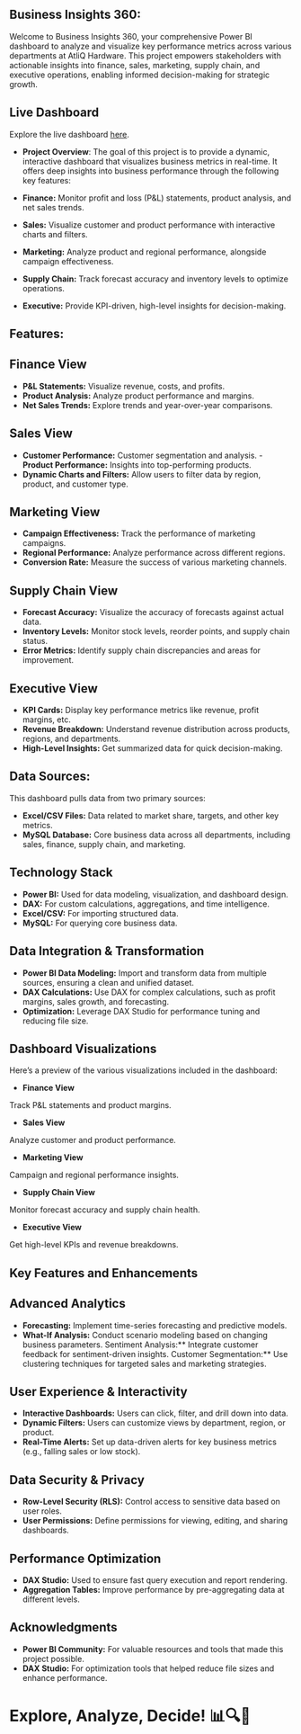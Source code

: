 ## Business Insights 360: 
Welcome to Business Insights 360, your comprehensive Power BI dashboard to analyze and visualize key performance metrics across various departments at AtliQ Hardware. This project empowers stakeholders with actionable insights into finance, sales, marketing, supply chain, and executive operations, enabling informed decision-making for strategic growth.

## Live Dashboard

Explore the live dashboard [here](https://app.powerbi.com/groups/me/reports/3802acd4-da21-450a-8d24-fd34a69f6439/ReportSectiond1f9575aac8cc5b11120?experience=power-bi).


- **Project Overview**:
The goal of this project is to provide a dynamic, interactive dashboard that visualizes business metrics in real-time. It offers deep insights into business performance through the following key features:

- **Finance:** Monitor profit and loss (P&L) statements, product analysis, and net sales trends.
- **Sales:** Visualize customer and product performance with interactive charts and filters.
- **Marketing:** Analyze product and regional performance, alongside campaign effectiveness.
- **Supply Chain:** Track forecast accuracy and inventory levels to optimize operations.
- **Executive:** Provide KPI-driven, high-level insights for decision-making.

## Features:

## Finance View
- **P&L Statements:** Visualize revenue, costs, and profits.
- **Product Analysis:** Analyze product performance and margins.
- **Net Sales Trends:** Explore trends and year-over-year comparisons.

## Sales View
- **Customer Performance:** Customer segmentation and analysis.
-**Product Performance:** Insights into top-performing products.
- **Dynamic Charts and Filters:** Allow users to filter data by region, product, and customer type.

## Marketing View
- **Campaign Effectiveness:** Track the performance of marketing campaigns.
- **Regional Performance:** Analyze performance across different regions.
- **Conversion Rate:** Measure the success of various marketing channels.

## Supply Chain View
- **Forecast Accuracy:** Visualize the accuracy of forecasts against actual data.
- **Inventory Levels:** Monitor stock levels, reorder points, and supply chain status.
- **Error Metrics:** Identify supply chain discrepancies and areas for improvement.

## Executive View
- **KPI Cards:** Display key performance metrics like revenue, profit margins, etc.
- **Revenue Breakdown:** Understand revenue distribution across products, regions, and departments.
- **High-Level Insights:** Get summarized data for quick decision-making.

## Data Sources:
This dashboard pulls data from two primary sources:

- **Excel/CSV Files:** Data related to market share, targets, and other key metrics.
- **MySQL Database:** Core business data across all departments, including sales, finance, supply chain, and marketing.

## Technology Stack
- **Power BI:** Used for data modeling, visualization, and dashboard design.
- **DAX:** For custom calculations, aggregations, and time intelligence.
- **Excel/CSV:** For importing structured data.
- **MySQL:** For querying core business data.

## Data Integration & Transformation
- **Power BI Data Modeling:** Import and transform data from multiple sources, ensuring a clean and unified dataset.
- **DAX Calculations:** Use DAX for complex calculations, such as profit margins, sales growth, and forecasting.
- **Optimization:** Leverage DAX Studio for performance tuning and reducing file size.

## Dashboard Visualizations
Here’s a preview of the various visualizations included in the dashboard:

- **Finance View**

Track P&L statements and product margins.

- **Sales View**

Analyze customer and product performance.

- **Marketing View**

Campaign and regional performance insights.

- **Supply Chain View**

Monitor forecast accuracy and supply chain health.

- **Executive View**

Get high-level KPIs and revenue breakdowns.

## Key Features and Enhancements

## Advanced Analytics

- **Forecasting:** Implement time-series forecasting and predictive models.
- **What-If Analysis:** Conduct scenario modeling based on changing business parameters.
Sentiment Analysis:** Integrate customer feedback for sentiment-driven insights.
Customer Segmentation:** Use clustering techniques for targeted sales and marketing strategies.

## User Experience & Interactivity

- **Interactive Dashboards:** Users can click, filter, and drill down into data.
- **Dynamic Filters:** Users can customize views by department, region, or product.
- **Real-Time Alerts:** Set up data-driven alerts for key business metrics (e.g., falling sales or low stock).

## Data Security & Privacy

- **Row-Level Security (RLS):** Control access to sensitive data based on user roles.
- **User Permissions:** Define permissions for viewing, editing, and sharing dashboards.

## Performance Optimization

- **DAX Studio:** Used to ensure fast query execution and report rendering.
- **Aggregation Tables:** Improve performance by pre-aggregating data at different levels.

## Acknowledgments

- **Power BI Community:** For valuable resources and tools that made this project possible.
- **DAX Studio:** For optimization tools that helped reduce file sizes and enhance performance.


# Explore, Analyze, Decide! 📊🔍🚀
